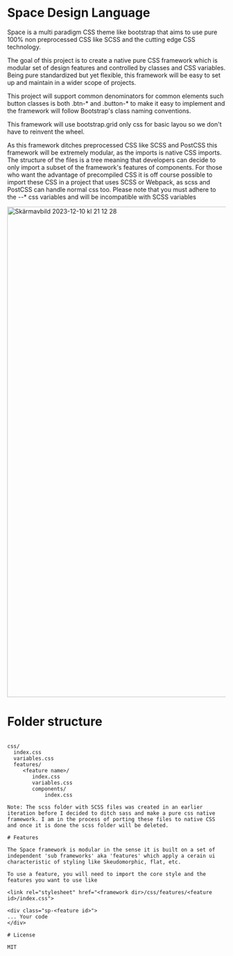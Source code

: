 # Space Design Language

Space is a multi paradigm CSS theme like bootstrap that aims to use pure 100% non preprocessed CSS like SCSS and the cutting edge CSS technology.

The goal of this project is to create a native pure CSS framework which is modular set of design features and controlled by classes and CSS variables. Being pure standardized but yet flexible, this framework will be easy to set up and maintain in a wider scope of projects.

This project will support common denominators for common elements such button classes is both .btn-* and .button-* to make it easy to implement and the framework will follow Bootstrap's class naming conventions.

This framework will use bootstrap.grid only css for basic layou so we don't have to reinvent the wheel.

As this framework ditches preprocessed CSS like SCSS and PostCSS this framework will be extremely modular, as the imports is native CSS imports. The structure of the files is a tree meaning that developers can decide to only import a subset of the framework's features of components.
For those who want the advantage of precompiled CSS it is off course possible to import these CSS in a project that uses SCSS or Webpack, as scss and PostCSS can handle normal css too. Please note that you must adhere to the --* css variables and will be incompatible with SCSS variables

<img width="1128" alt="Skärmavbild 2023-12-10 kl  21 12 28" src="https://github.com/drsounds/space/assets/5108695/aa3f95d7-e299-4232-a325-6b1f4bc3379e">

# Folder structure

````

css/
  index.css
  variables.css
  features/
     <feature name>/
        index.css
        variables.css
        components/
            index.css

Note: The scss folder with SCSS files was created in an earlier iteration before I decided to ditch sass and make a pure css native framework. I am in the process of porting these files to native CSS and once it is done the scss folder will be deleted.

# Features

The Space framework is modular in the sense it is built on a set of independent 'sub frameworks' aka 'features' which apply a cerain ui characteristic of styling like Skeudomorphic, flat, etc.

To use a feature, you will need to import the core style and the features you want to use like

<link rel="stylesheet" href="<framework dir>/css/features/<feature id>/index.css">

<div class="sp-<feature id>">
... Your code
</div>

# License

MIT
